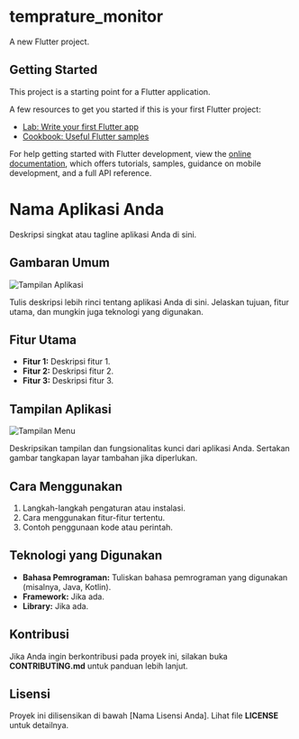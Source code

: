 # temprature_monitor

A new Flutter project.

## Getting Started

This project is a starting point for a Flutter application.

A few resources to get you started if this is your first Flutter project:

- [Lab: Write your first Flutter app](https://docs.flutter.dev/get-started/codelab)
- [Cookbook: Useful Flutter samples](https://docs.flutter.dev/cookbook)

For help getting started with Flutter development, view the
[online documentation](https://docs.flutter.dev/), which offers tutorials,
samples, guidance on mobile development, and a full API reference.
# Nama Aplikasi Anda

Deskripsi singkat atau tagline aplikasi Anda di sini.

## Gambaran Umum

![Tampilan Aplikasi](https://i.ibb.co/QYp8n2f/porto-1.png)

Tulis deskripsi lebih rinci tentang aplikasi Anda di sini. Jelaskan tujuan, fitur utama, dan mungkin juga teknologi yang digunakan.

## Fitur Utama

- **Fitur 1:** Deskripsi fitur 1.
- **Fitur 2:** Deskripsi fitur 2.
- **Fitur 3:** Deskripsi fitur 3.

## Tampilan Aplikasi

![Tampilan Menu](./images/menu_screenshot.png)

Deskripsikan tampilan dan fungsionalitas kunci dari aplikasi Anda. Sertakan gambar tangkapan layar tambahan jika diperlukan.

## Cara Menggunakan

1. Langkah-langkah pengaturan atau instalasi.
2. Cara menggunakan fitur-fitur tertentu.
3. Contoh penggunaan kode atau perintah.

## Teknologi yang Digunakan

- **Bahasa Pemrograman:** Tuliskan bahasa pemrograman yang digunakan (misalnya, Java, Kotlin).
- **Framework:** Jika ada.
- **Library:** Jika ada.

## Kontribusi

Jika Anda ingin berkontribusi pada proyek ini, silakan buka **CONTRIBUTING.md** untuk panduan lebih lanjut.

## Lisensi

Proyek ini dilisensikan di bawah [Nama Lisensi Anda]. Lihat file **LICENSE** untuk detailnya.

